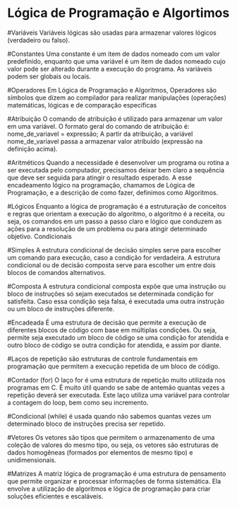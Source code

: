 


# Lógica de Programação e Algortimos

#Variáveis
Variáveis lógicas  são usadas para armazenar valores lógicos (verdadeiro ou falso).

#Constantes
Uma constante é um item de dados nomeado com um valor predefinido, enquanto que uma variável é um item de dados nomeado cujo valor pode ser alterado durante a execução do programa. As variáveis podem ser globais ou locais.

#Operadores
Em Lógica de Programação e Algoritmos, Operadores são símbolos que dizem ao compilador para realizar manipulações (operações) matemáticas, lógicas e de comparação específicas

#Atribuição
O comando de atribuição é utilizado para armazenar um valor em uma variável. O formato geral do comando de atribuição é: nome_de_variavel = expressão; A partir da atribuição, a variável nome_de_variavel passa a armazenar valor atribuído (expressão na definição acima).

#Aritméticos
Quando a necessidade é desenvolver um programa ou rotina a ser executada pelo computador, precisamos deixar bem claro a sequência que deve ser seguida para atingir o resultado esperado. A esse encadeamento lógico na programação, chamamos de Lógica de Programação, e a descrição de como fazer, definimos como Algoritmos.

#Lógicos
Enquanto a lógica de programação é a estruturação de conceitos e regras que orientam a execução do algoritmo, o algoritmo é a receita, ou seja, os comandos em um passo a passo claro e lógico que conduzem as ações para a resolução de um problema ou para atingir determinado objetivo.
Condicionais
 
 #Simples
A estrutura condicional de decisão simples serve para escolher um comando para execução, caso a condição for verdadeira. A estrutura condicional ou de decisão composta serve para escolher um entre dois blocos de comandos alternativos.

#Composta
A estrutura condicional composta expõe que uma instrução ou bloco de instruções só sejam executados se determinada condição for satisfeita. Caso essa condição seja falsa, é executada uma outra instrução ou um bloco de instruções diferente.

#Encadeada
É uma estrutura de decisão que permite a execução de diferentes blocos de código com base em múltiplas condições. Ou seja, permite seja executado um bloco de código se uma condição for atendida e outro bloco de código se outra condição for atendida, e assim por diante.

#Laços de repetição
são estruturas de controle fundamentais em programação que permitem a execução repetida de um bloco de código.

#Contador (for)
O laço for é uma estrutura de repetição muito utilizada nos programas em C. É muito útil quando se sabe de antemão quantas vezes a repetição deverá ser executada. Este laço utiliza uma variável para controlar a contagem do loop, bem como seu incremento.


#Condicional (while)
é usada quando não sabemos quantas vezes um determinado bloco de instruções precisa ser repetido.

#Vetores
Os vetores são tipos que permitem o armazenamento de uma coleção de valores do mesmo tipo, ou seja, os vetores são estruturas de dados homogêneas (formados por elementos de mesmo tipo) e unidimensionais. 

#Matrizes
A matriz lógica de programação é uma estrutura de pensamento que permite organizar e processar informações de forma sistemática. Ela envolve a utilização de algoritmos e lógica de programação para criar soluções eficientes e escaláveis.


